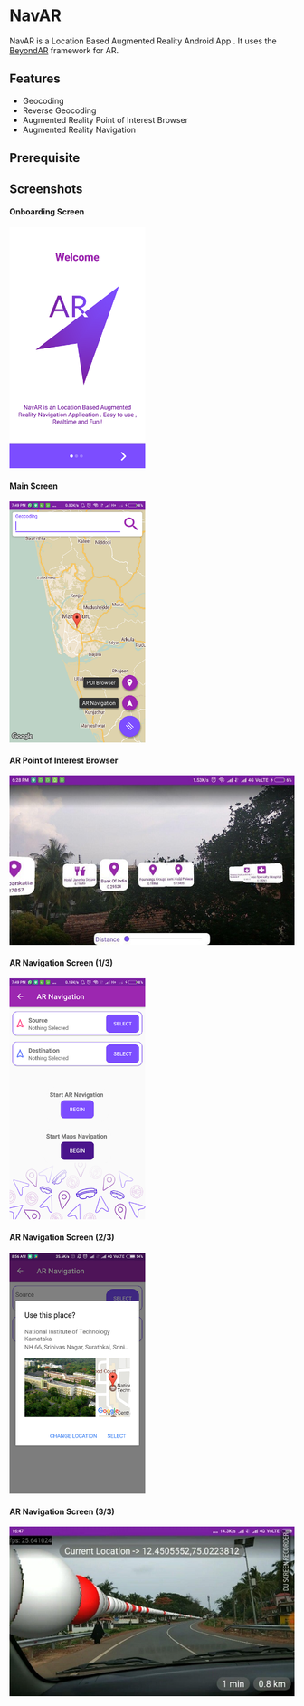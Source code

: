 # NavAR
NavAR is a Location Based Augmented Reality Android App . It uses the [BeyondAR](https://github.com/BeyondAR/beyondar) framework for AR.

## Features
* Geocoding
* Reverse Geocoding
* Augmented Reality Point of Interest Browser
* Augmented Reality Navigation



## Prerequisite

## Screenshots

#### Onboarding Screen
<img src="screenshots/1.png" width="240"/>

#### Main Screen
<img src="screenshots/2.png" width="240"/> 

#### AR Point of Interest Browser
<img src="screenshots/5.jpg" height="300"/>

#### AR Navigation Screen (1/3)
<img src="screenshots/3.png" width="240"/>

#### AR Navigation Screen (2/3)
<img src="screenshots/4.png" width="240"/>

#### AR Navigation Screen (3/3)
<img src="screenshots/6.jpg" height="300"/>
